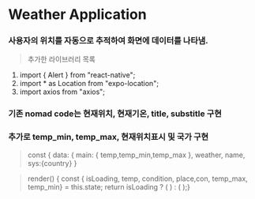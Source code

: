 # Weather Application
### 사용자의 위치를 자동으로 추적하여 화면에 데이터를 나타냄.
> 추가한 라이브러리 목록
1. import { Alert } from "react-native";
2. import * as Location from "expo-location";
3. import axios from "axios";

### 기존 nomad code는 현재위치, 현재기온, title, substitle 구현
### 추가로 temp_min, temp_max, 현재위치표시 및 국가 구현
> const {
      data: {
        main: { temp,temp_min,temp_max },
        weather,
        name,
        sys:{country}
      }

>render() {
    const { isLoading, temp, condition, place,con, temp_max, temp_min} = this.state;
    return isLoading ? (
      <Loading />
    ) : (
      <Weather temp={Math.round(temp)} condition={condition} place={place} con={con}
      temp_max={Math.round(temp_max)} temp_min={Math.round(temp_min)}/>
    );}





